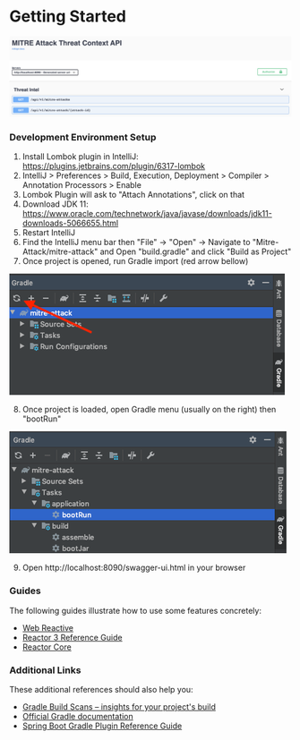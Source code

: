 # Getting Started

![Swagger](./images/swagger.png)

### Development Environment Setup
1. Install Lombok plugin in IntelliJ: https://plugins.jetbrains.com/plugin/6317-lombok
2. IntelliJ > Preferences > Build, Execution, Deployment > Compiler > Annotation Processors > Enable
3. Lombok Plugin will ask to "Attach Annotations", click on that
4. Download JDK 11: https://www.oracle.com/technetwork/java/javase/downloads/jdk11-downloads-5066655.html
5. Restart IntelliJ
6. Find the IntelliJ menu bar then "File" -> "Open" -> Navigate to "Mitre-Attack/mitre-attack" and Open "build.gradle" and click "Build as Project"
7. Once project is opened, run Gradle import (red arrow bellow)

![Gradle Bootrun](./images/import.png)

8. Once project is loaded, open Gradle menu (usually on the right) then "bootRun"

![Gradle Bootrun](./images/bootRun.png)

9. Open http://localhost:8090/swagger-ui.html in your browser

### Guides
The following guides illustrate how to use some features concretely:

* [Web Reactive](https://docs.spring.io/spring/docs/5.1.9.RELEASE/spring-framework-reference/web-reactive.html#webflux-fn)
* [Reactor 3 Reference Guide](https://projectreactor.io/docs/core/release/reference/)
* [Reactor Core](https://projectreactor.io/docs/core/release/api/)

### Additional Links
These additional references should also help you:

* [Gradle Build Scans – insights for your project's build](https://scans.gradle.com#gradle)
* [Official Gradle documentation](https://docs.gradle.org)
* [Spring Boot Gradle Plugin Reference Guide](https://docs.spring.io/spring-boot/docs/2.2.10.BUILD-SNAPSHOT/gradle-plugin/reference/html/)
